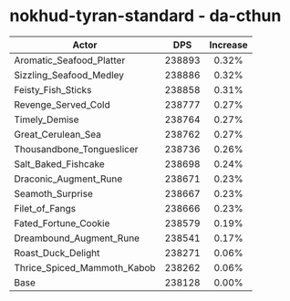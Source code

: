 # nokhud-tyran-standard - da-cthun
| Actor | DPS | Increase |
|---|:---:|:---:|
|Aromatic_Seafood_Platter|238893|0.32%|
|Sizzling_Seafood_Medley|238886|0.32%|
|Feisty_Fish_Sticks|238858|0.31%|
|Revenge_Served_Cold|238777|0.27%|
|Timely_Demise|238764|0.27%|
|Great_Cerulean_Sea|238762|0.27%|
|Thousandbone_Tongueslicer|238736|0.26%|
|Salt_Baked_Fishcake|238698|0.24%|
|Draconic_Augment_Rune|238671|0.23%|
|Seamoth_Surprise|238667|0.23%|
|Filet_of_Fangs|238666|0.23%|
|Fated_Fortune_Cookie|238579|0.19%|
|Dreambound_Augment_Rune|238541|0.17%|
|Roast_Duck_Delight|238271|0.06%|
|Thrice_Spiced_Mammoth_Kabob|238262|0.06%|
|Base|238128|0.00%|
